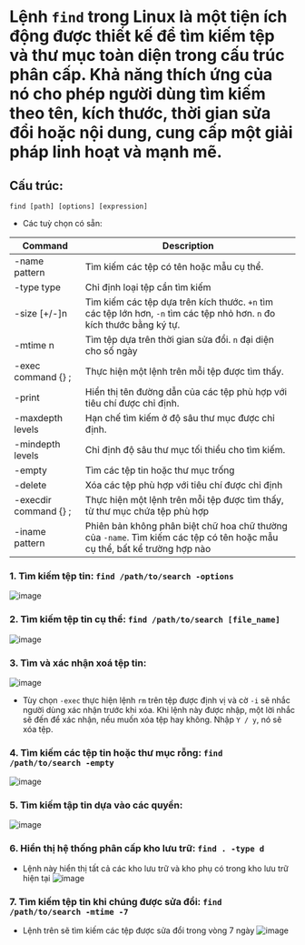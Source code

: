 # Lệnh `find` trong Linux là một tiện ích động được thiết kế để tìm kiếm tệp và thư mục toàn diện trong cấu trúc phân cấp. Khả năng thích ứng của nó cho phép người dùng tìm kiếm theo tên, kích thước, thời gian sửa đổi hoặc nội dung, cung cấp một giải pháp linh hoạt và mạnh mẽ. 

## Cấu trúc: 
```
find [path] [options] [expression]
```

- Các tuỳ chọn có sẵn:

|Command|Description|
|-----|-------------|
|-name pattern|Tìm kiếm các tệp có tên hoặc mẫu cụ thể.|
|-type type|Chỉ định loại tệp cần tìm kiếm|
|-size [+/-]n|Tìm kiếm các tệp dựa trên kích thước. `+n` tìm các tệp lớn hơn, `-n` tìm các tệp nhỏ hơn. `n` đo kích thước bằng ký tự.|
|-mtime n|Tìm tệp dựa trên thời gian sửa đổi. `n` đại diện cho số ngày|
|-exec command {} \;|Thực hiện một lệnh trên mỗi tệp được tìm thấy.|
|-print|Hiển thị tên đường dẫn của các tệp phù hợp với tiêu chí được chỉ định.|
|-maxdepth levels|Hạn chế tìm kiếm ở độ sâu thư mục được chỉ định.|
|-mindepth levels|Chỉ định độ sâu thư mục tối thiểu cho tìm kiếm.|
|-empty|Tìm các tệp tin hoặc thư mục trống|
|-delete|Xóa các tệp phù hợp với tiêu chí được chỉ định|
|-execdir command {} \;|Thực hiện một lệnh trên mỗi tệp được tìm thấy, từ thư mục chứa tệp phù hợp|
|-iname pattern|Phiên bản không phân biệt chữ hoa chữ thường của `-name`. Tìm kiếm các tệp có tên hoặc mẫu cụ thể, bất kể trường hợp nào|

### 1. Tìm kiếm tệp tin: `find /path/to/search -options`
![image](https://github.com/user-attachments/assets/d100b121-9e0c-437c-bf65-31c17e1cdb06)

### 2. Tìm kiếm tệp tin cụ thể: `find /path/to/search [file_name]`
![image](https://github.com/user-attachments/assets/501e07a6-5943-48c2-bdf5-1c8ba3253f22)

### 3. Tìm và xác nhận xoá tệp tin: 
![image](https://github.com/user-attachments/assets/657e26eb-fd90-440c-9827-69a1d73174a7)
- Tùy chọn `-exec` thực hiện lệnh `rm` trên tệp được định vị và cờ `-i` sẽ nhắc người dùng xác nhận trước khi xóa. Khi lệnh này được nhập, một lời nhắc sẽ đến để xác nhận, nếu muốn xóa tệp hay không. Nhập `Y / y`, nó sẽ xóa tệp.

### 4. Tìm kiếm các tệp tin hoặc thư mục rỗng: `find /path/to/search -empty`
![image](https://github.com/user-attachments/assets/1f9e4d66-4d87-43e2-8d96-a1fbc1bf396b)

### 5. Tìm kiếm tập tin dựa vào các quyền: 
![image](https://github.com/user-attachments/assets/6c7052e7-86c9-4c1e-8687-e216de9599b2)

### 6. Hiển thị hệ thống phân cấp kho lưu trữ: `find . -type d`
- Lệnh này hiển thị tất cả các kho lưu trữ và kho phụ có trong kho lưu trữ hiện tại
![image](https://github.com/user-attachments/assets/1927b4d9-22a5-4c74-9430-c058780b76c2)

### 7. Tìm kiếm tệp tin khi chúng được sửa đổi: `find /path/to/search -mtime -7`
- Lệnh trên sẽ tìm kiếm các tệp được sửa đổi trong vòng 7 ngày
![image](https://github.com/user-attachments/assets/671983a8-d837-4fb8-b4e7-03409ea00fc5)

